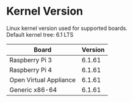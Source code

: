 # Kernel Version

Linux kernel version used for supported boards.<br>
Default kernel tree: 6.1 LTS
 
| Board | Version |
|-------|---------|
| Raspberry Pi 3 | 6.1.61 |
| Raspberry Pi 4 | 6.1.61 |
| Open Virtual Appliance | 6.1.61 |
| Generic x86-64 | 6.1.61 |

